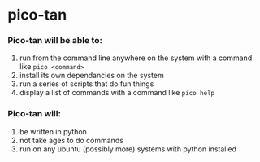 # pico-tan


### Pico-tan will be able to:
1. run from the command line anywhere on the system with a command like `pico <command>`
2. install its own dependancies on the system
3. run a series of scripts that do fun things
4. display a list of commands with a command like `pico help`

### Pico-tan will:
1. be written in python
2. not take ages to do commands
3. run on any ubuntu (possibly more) systems with python installed
